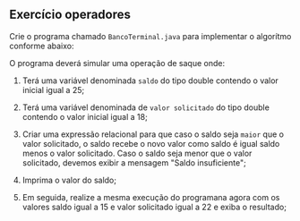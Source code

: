 ## Exercício operadores
Crie o programa chamado `BancoTerminal.java` para implementar o algorítmo conforme abaixo:

O programa deverá simular uma operação de saque onde:

1. Terá uma variável denominada `saldo` do tipo double contendo o valor inicial igual a 25;
1. Terá uma variável denominada de `valor solicitado` do tipo double contendo o valor inicial igual a 18;
1. Criar uma expressão relacional para que caso o saldo seja `maior` que o valor solicitado, o saldo recebe o novo valor como saldo é igual saldo menos o valor solicitado. Caso o saldo seja menor que o valor solicitado, devemos exibir a mensagem "Saldo insuficiente";
1. Imprima o valor do saldo;

1. Em seguida, realize a mesma execução do programana agora com os valores saldo igual a 15 e valor solicitado igual a 22 e exiba o resultado;
